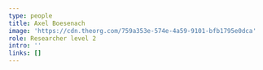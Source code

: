 ```yaml
---
type: people
title: Axel Boesenach
image: 'https://cdn.theorg.com/759a353e-574e-4a59-9101-bfb1795e0dca'
role: Researcher level 2
intro: ''
links: []
---
```


